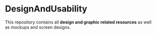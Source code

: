 DesignAndUsability
==================

This repository contains all **design and graphic related resources** as well as mockups and screen designs.